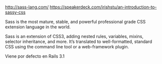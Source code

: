 http://sass-lang.com/
https://speakerdeck.com/irishstu/an-introduction-to-sassy-css

Sass is the most mature, stable, and powerful professional grade CSS extension language in the world.

Sass is an extension of CSS3, adding nested rules, variables, mixins, selector inheritance, and more. It’s translated to well-formatted, standard CSS using the command line tool or a web-framework plugin.

Viene por defecto en Rails 3.1
